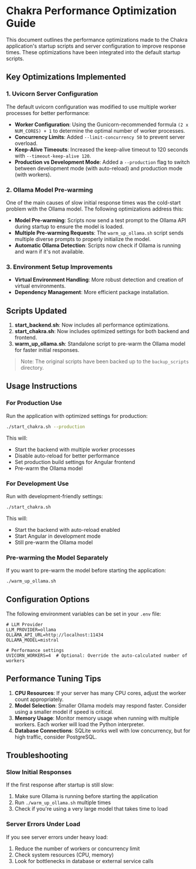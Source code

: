 # Chakra Performance Optimization Guide

This document outlines the performance optimizations made to the Chakra application's startup scripts and server configuration to improve response times. These optimizations have been integrated into the default startup scripts.

## Key Optimizations Implemented

### 1. Uvicorn Server Configuration

The default uvicorn configuration was modified to use multiple worker processes for better performance:

- **Worker Configuration**: Using the Gunicorn-recommended formula `(2 x NUM_CORES) + 1` to determine the optimal number of worker processes.
- **Concurrency Limits**: Added `--limit-concurrency 50` to prevent server overload.
- **Keep-Alive Timeouts**: Increased the keep-alive timeout to 120 seconds with `--timeout-keep-alive 120`.
- **Production vs Development Mode**: Added a `--production` flag to switch between development mode (with auto-reload) and production mode (with workers).

### 2. Ollama Model Pre-warming

One of the main causes of slow initial response times was the cold-start problem with the Ollama model. The following optimizations address this:

- **Model Pre-warming**: Scripts now send a test prompt to the Ollama API during startup to ensure the model is loaded.
- **Multiple Pre-warming Requests**: The `warm_up_ollama.sh` script sends multiple diverse prompts to properly initialize the model.
- **Automatic Ollama Detection**: Scripts now check if Ollama is running and warn if it's not available.

### 3. Environment Setup Improvements

- **Virtual Environment Handling**: More robust detection and creation of virtual environments.
- **Dependency Management**: More efficient package installation.

## Scripts Updated

1. **start_backend.sh**: Now includes all performance optimizations.
2. **start_chakra.sh**: Now includes optimized settings for both backend and frontend.
3. **warm_up_ollama.sh**: Standalone script to pre-warm the Ollama model for faster initial responses.

> Note: The original scripts have been backed up to the `backup_scripts` directory.

## Usage Instructions

### For Production Use

Run the application with optimized settings for production:

```bash
./start_chakra.sh --production
```

This will:
- Start the backend with multiple worker processes
- Disable auto-reload for better performance
- Set production build settings for Angular frontend
- Pre-warm the Ollama model

### For Development Use

Run with development-friendly settings:

```bash
./start_chakra.sh
```

This will:
- Start the backend with auto-reload enabled
- Start Angular in development mode
- Still pre-warm the Ollama model

### Pre-warming the Model Separately

If you want to pre-warm the model before starting the application:

```bash
./warm_up_ollama.sh
```

## Configuration Options

The following environment variables can be set in your `.env` file:

```
# LLM Provider
LLM_PROVIDER=ollama
OLLAMA_API_URL=http://localhost:11434
OLLAMA_MODEL=mistral

# Performance settings
UVICORN_WORKERS=4  # Optional: Override the auto-calculated number of workers
```

## Performance Tuning Tips

1. **CPU Resources**: If your server has many CPU cores, adjust the worker count appropriately.
2. **Model Selection**: Smaller Ollama models may respond faster. Consider using a smaller model if speed is critical.
3. **Memory Usage**: Monitor memory usage when running with multiple workers. Each worker will load the Python interpreter.
4. **Database Connections**: SQLite works well with low concurrency, but for high traffic, consider PostgreSQL.

## Troubleshooting

### Slow Initial Responses

If the first response after startup is still slow:
1. Make sure Ollama is running before starting the application
2. Run `./warm_up_ollama.sh` multiple times 
3. Check if you're using a very large model that takes time to load

### Server Errors Under Load

If you see server errors under heavy load:
1. Reduce the number of workers or concurrency limit
2. Check system resources (CPU, memory)
3. Look for bottlenecks in database or external service calls